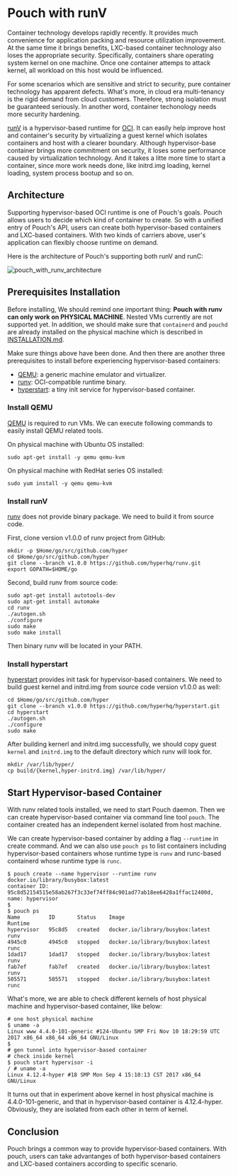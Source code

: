 # Pouch with runV

Container technology develops rapidly recently. It provides much convenience for application packing and resource utilization improvement. At the same time it brings benefits, LXC-based container technology also loses the appropriate security. Specifically, containers share operating system kernel on one machine. Once one container attemps to attack kernel, all workload on this host would be influenced.

For some scenarios which are sensitive and strict to security, pure container technology has apparent defects. What's more, in cloud era multi-tenancy is the rigid demand from cloud customers. Therefore, strong isolation must be guaranteed seriously. In another word, container techonology needs more security hardening.

[runV](https://github.com/hyperhq/runv) is a hypervisor-based runtime for [OCI](https://github.com/opencontainers/runtime-spec). It can easily help improve host and container's security by virtualizing a guest kernel which isolates containers and host with a clearer boundary. Although hypervisor-base container brings more commitment on security, it loses some performance caused by virtualization technology. And it takes a litte more time to start a container, since more work needs done, like initrd.img loading, kernel loading, system process bootup and so on.

## Architecture

Supporting hypervisor-based OCI runtime is one of Pouch's goals. Pouch allows users to decide which kind of container to create. So with a unified entry of Pouch's API, users can create both hypervisor-based containers and LXC-based containers. With two kinds of carriers above, user's application can flexibly choose runtime on demand.

Here is the architecture of Pouch's supporting both runV and runC:

![pouch_with_runv_architecture](../static_files/pouch_with_runv_architecture.png)

## Prerequisites Installation

Before installing, We should remind one important thing: **Pouch with runv can only work on PHYSICAL MACHINE**. Nested VMs currently are not supported yet. In addition, we should make sure that `containerd` and `pouchd` are already installed on the physical machine which is described in [INSTALLATION.md](../../INSTALLATION.md).

Make sure things above have been done. And then there are another three prerequisites to install before experiencing hypervisor-based containers:

* [QEMU](https://www.qemu.org): a generic machine emulator and virtualizer.
* [runv](https://github.com/hyperhq/runv): OCI-compatible runtime binary.
* [hyperstart](https://github.com/hyperhq/hyperstart): a tiny init service for hypervisor-based container.

### Install QEMU

[QEMU](https://www.qemu.org) is required to run VMs. We can execute following commands to easily install QEMU related tools.

On physical machine with Ubuntu OS installed:

```
sudo apt-get install -y qemu qemu-kvm
```

On physical machine with RedHat series OS installed:

```
sudo yum install -y qemu qemu-kvm
```

### Install runV

[runv](https://github.com/hyperhq/runv) does not provide binary package. We need to build it from source code.

First, clone version v1.0.0 of runv project from GitHub:

```
mkdir -p $Home/go/src/github.com/hyper
cd $Home/go/src/github.com/hyper
git clone --branch v1.0.0 https://github.com/hyperhq/runv.git
export GOPATH=$HOME/go
```

Second, build runv from source code:

```
sudo apt-get install autotools-dev
sudo apt-get install automake
cd runv
./autogen.sh
./configure
sudo make
sudo make install
```

Then binary runv will be located in your PATH.

### Install hyperstart

[hyperstart](https://github.com/hyperhq/hyperstart) provides init task for hypervisor-based containers. We need to build guest kernel and initrd.img from source code version v1.0.0 as well:

```
cd $Home/go/src/github.com/hyper
git clone --branch v1.0.0 https://github.com/hyperhq/hyperstart.git
cd hyperstart
./autogen.sh
./configure
sudo make
```

After building kernerl and initrd.img successfully, we should copy guest `kernel` and `initrd.img` to the default directory which runv will look for.

```
mkdir /var/lib/hyper/
cp build/{kernel,hyper-initrd.img} /var/lib/hyper/
```

## Start Hypervisor-based Container

With runv related tools installed, we need to start Pouch daemon. Then we can create hypervisor-based container via command line tool `pouch`. The container created has an independent kernel isolated from host machine.

We can create hypervisor-based container by adding a flag `--runtime` in create command. And we can also use `pouch ps` to list containers including hypervisor-based containers whose runtime type is `runv` and runc-based containerd whose runtime type is `runc`.

``` shell
$ pouch create --name hypervisor --runtime runv docker.io/library/busybox:latest
container ID: 95c8d52154515e58ab267f3c33ef74ff84c901ad77ab18ee6428a1ffac12400d, name: hypervisor
$
$ pouch ps
Name         ID       Status    Image                              Runtime
hypervisor   95c8d5   created   docker.io/library/busybox:latest   runv
4945c0       4945c0   stopped   docker.io/library/busybox:latest   runc
1dad17       1dad17   stopped   docker.io/library/busybox:latest   runv
fab7ef       fab7ef   created   docker.io/library/busybox:latest   runv
505571       505571   stopped   docker.io/library/busybox:latest   runc
```

What's more, we are able to check different kernels of host physical machine and hypervisor-based container, like below:

``` shell
# one host physical machine
$ uname -a
Linux www 4.4.0-101-generic #124-Ubuntu SMP Fri Nov 10 18:29:59 UTC 2017 x86_64 x86_64 x86_64 GNU/Linux
$
# gen tunnel into hypervisor-based container
# check inside kernel
$ pouch start hypervisor -i
/ # uname -a
Linux 4.12.4-hyper #18 SMP Mon Sep 4 15:10:13 CST 2017 x86_64 GNU/Linux
```

It turns out that in experiment above kernel in host physical machine is 4.4.0-101-generic, and that in hypervisor-based container is 4.12.4-hyper. Obviously, they are isolated from each other in term of kernel.

## Conclusion

Pouch brings a common way to provide hypervisor-based containers. With pouch, users can take advantanges of both hypervisor-based containers and LXC-based containers according to specific scenario.


